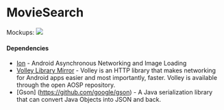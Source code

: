 # MovieSearch

Mockups:
![](MovieSearch/Mockup.png)

#### Dependencies
 * [Ion](https://github.com/koush/ion) - Android Asynchronous Networking and Image Loading
 * [Volley Library Mirror](https://github.com/mcxiaoke/android-volley) - Volley is an HTTP library that makes networking for Android apps easier and most importantly, faster. Volley is available through the open AOSP repository.
 * [Gson] (https://github.com/google/gson) - A Java serialization library that can convert Java Objects into JSON and back.

